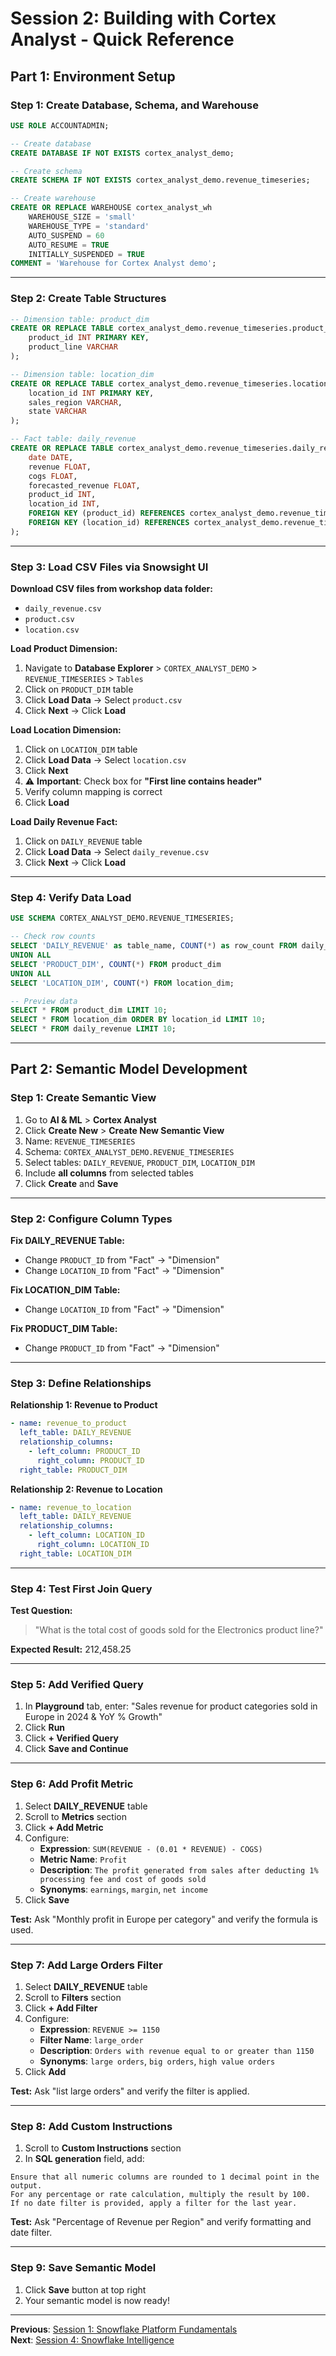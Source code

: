 # Session 2: Building with Cortex Analyst - Quick Reference

## Part 1: Environment Setup

### Step 1: Create Database, Schema, and Warehouse

```sql
USE ROLE ACCOUNTADMIN;

-- Create database
CREATE DATABASE IF NOT EXISTS cortex_analyst_demo;

-- Create schema
CREATE SCHEMA IF NOT EXISTS cortex_analyst_demo.revenue_timeseries;

-- Create warehouse
CREATE OR REPLACE WAREHOUSE cortex_analyst_wh
    WAREHOUSE_SIZE = 'small'
    WAREHOUSE_TYPE = 'standard'
    AUTO_SUSPEND = 60
    AUTO_RESUME = TRUE
    INITIALLY_SUSPENDED = TRUE
COMMENT = 'Warehouse for Cortex Analyst demo';
```

---

### Step 2: Create Table Structures

```sql
-- Dimension table: product_dim
CREATE OR REPLACE TABLE cortex_analyst_demo.revenue_timeseries.product_dim (
    product_id INT PRIMARY KEY,
    product_line VARCHAR
);

-- Dimension table: location_dim
CREATE OR REPLACE TABLE cortex_analyst_demo.revenue_timeseries.location_dim (
    location_id INT PRIMARY KEY,
    sales_region VARCHAR,
    state VARCHAR
);

-- Fact table: daily_revenue
CREATE OR REPLACE TABLE cortex_analyst_demo.revenue_timeseries.daily_revenue (
    date DATE,
    revenue FLOAT,
    cogs FLOAT,
    forecasted_revenue FLOAT,
    product_id INT,
    location_id INT,
    FOREIGN KEY (product_id) REFERENCES cortex_analyst_demo.revenue_timeseries.product_dim(product_id),
    FOREIGN KEY (location_id) REFERENCES cortex_analyst_demo.revenue_timeseries.location_dim(location_id)
);
```

---

### Step 3: Load CSV Files via Snowsight UI

**Download CSV files from workshop data folder:**
- `daily_revenue.csv`
- `product.csv`
- `location.csv`

**Load Product Dimension:**
1. Navigate to **Database Explorer** > `CORTEX_ANALYST_DEMO` > `REVENUE_TIMESERIES` > `Tables`
2. Click on `PRODUCT_DIM` table
3. Click **Load Data** → Select `product.csv`
4. Click **Next** → Click **Load**

**Load Location Dimension:**
1. Click on `LOCATION_DIM` table
2. Click **Load Data** → Select `location.csv`
3. Click **Next**
4. ⚠️ **Important**: Check box for **"First line contains header"**
5. Verify column mapping is correct
6. Click **Load**

**Load Daily Revenue Fact:**
1. Click on `DAILY_REVENUE` table
2. Click **Load Data** → Select `daily_revenue.csv`
3. Click **Next** → Click **Load**

---

### Step 4: Verify Data Load

```sql
USE SCHEMA CORTEX_ANALYST_DEMO.REVENUE_TIMESERIES;

-- Check row counts
SELECT 'DAILY_REVENUE' as table_name, COUNT(*) as row_count FROM daily_revenue
UNION ALL
SELECT 'PRODUCT_DIM', COUNT(*) FROM product_dim
UNION ALL
SELECT 'LOCATION_DIM', COUNT(*) FROM location_dim;

-- Preview data
SELECT * FROM product_dim LIMIT 10;
SELECT * FROM location_dim ORDER BY location_id LIMIT 10;
SELECT * FROM daily_revenue LIMIT 10;
```

---

## Part 2: Semantic Model Development

### Step 1: Create Semantic View

1. Go to **AI & ML** > **Cortex Analyst**
2. Click **Create New** > **Create New Semantic View**
3. Name: `REVENUE_TIMESERIES`
4. Schema: `CORTEX_ANALYST_DEMO.REVENUE_TIMESERIES`
5. Select tables: `DAILY_REVENUE`, `PRODUCT_DIM`, `LOCATION_DIM`
6. Include **all columns** from selected tables
7. Click **Create** and **Save**

---

### Step 2: Configure Column Types

**Fix DAILY_REVENUE Table:**
- Change `PRODUCT_ID` from "Fact" → "Dimension"
- Change `LOCATION_ID` from "Fact" → "Dimension"

**Fix LOCATION_DIM Table:**
- Change `LOCATION_ID` from "Fact" → "Dimension"

**Fix PRODUCT_DIM Table:**
- Change `PRODUCT_ID` from "Fact" → "Dimension"

---

### Step 3: Define Relationships

**Relationship 1: Revenue to Product**
```yaml
- name: revenue_to_product
  left_table: DAILY_REVENUE
  relationship_columns:
    - left_column: PRODUCT_ID
      right_column: PRODUCT_ID
  right_table: PRODUCT_DIM
```

**Relationship 2: Revenue to Location**
```yaml
- name: revenue_to_location
  left_table: DAILY_REVENUE
  relationship_columns:
    - left_column: LOCATION_ID
      right_column: LOCATION_ID
  right_table: LOCATION_DIM
```

---

### Step 4: Test First Join Query

**Test Question:**
> "What is the total cost of goods sold for the Electronics product line?"

**Expected Result:** 212,458.25

---

### Step 5: Add Verified Query

1. In **Playground** tab, enter: "Sales revenue for product categories sold in Europe in 2024 & YoY % Growth"
2. Click **Run**
3. Click **+ Verified Query**
4. Click **Save and Continue**

---

### Step 6: Add Profit Metric

1. Select **DAILY_REVENUE** table
2. Scroll to **Metrics** section
3. Click **+ Add Metric**
4. Configure:
   - **Expression**: `SUM(REVENUE - (0.01 * REVENUE) - COGS)`
   - **Metric Name**: `Profit`
   - **Description**: `The profit generated from sales after deducting 1% processing fee and cost of goods sold`
   - **Synonyms**: `earnings`, `margin`, `net income`
5. Click **Save**

**Test:** Ask "Monthly profit in Europe per category" and verify the formula is used.

---

### Step 7: Add Large Orders Filter

1. Select **DAILY_REVENUE** table
2. Scroll to **Filters** section
3. Click **+ Add Filter**
4. Configure:
   - **Expression**: `REVENUE >= 1150`
   - **Filter Name**: `large_order`
   - **Description**: `Orders with revenue equal to or greater than 1150`
   - **Synonyms**: `large orders`, `big orders`, `high value orders`
5. Click **Add**

**Test:** Ask "list large orders" and verify the filter is applied.

---

### Step 8: Add Custom Instructions

1. Scroll to **Custom Instructions** section
2. In **SQL generation** field, add:

```
Ensure that all numeric columns are rounded to 1 decimal point in the output.
For any percentage or rate calculation, multiply the result by 100.
If no date filter is provided, apply a filter for the last year.
```

**Test:** Ask "Percentage of Revenue per Region" and verify formatting and date filter.

---

### Step 9: Save Semantic Model

1. Click **Save** button at top right
2. Your semantic model is now ready!

---

**Previous**: [Session 1: Snowflake Platform Fundamentals](SESSION_1_SNOWFLAKE_FUNDAMENTALS_LIGHT.md)  
**Next**: [Session 4: Snowflake Intelligence](SESSION_4_SNOWFLAKE_INTELLIGENCE_LIGHT.md)

